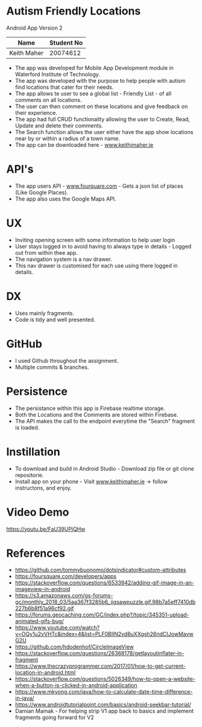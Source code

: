 # Autism Friendly Locations
Android App Version 2

|Name        |Student No|
|------------|----------|
|Keith Maher |20074612  |

* The app was developed for Mobile App Development module in Waterford Institute of Technology.
* The app was developed with the purpose to help people with autism find locations that cater for their needs.
* The app allows te user to see a global list - Friendly List - of all comments on all locations. 
* The user can then comment on these locations and give feedback on their experience. 
* The app had full CRUD functionality allowing the user to Create, Read, Update and delete their comments. 
* The Search function allows the user either have the app show locations near by or within a radius of a town name. 
* The app can be downloaded here - www.keithjmaher.ie

# API's
* The app users API - www.fourquare.com - Gets a json list of places (Like Google Places). 
* The app also uses the Google Maps API. 

# UX
* Inviting opening screen with some information to help user login
* User stays logged in to avoid having to always type in details - Logged out from within thee app.
* The navigation system is a nav drawer.
* This nav drawer is customised for each use using there logged in details. 

# DX
* Uses mainly fragments.
* Code is tidy and well presented. 

# GitHub
* I used Github throughout the assignment.
* Multiple commits & branches.

# Persistence
* The persistance within this app is Firebase realtime storage.
* Both the Locations and the Comments are stored within Firebase.
* The API makes the call to the endpoint everytime the "Search" fragment is loaded.

# Instillation
* To download and build in Android Studio - Download zip file or git clone repositorie.
* Install app on your phone - Visit www.keithjmaher.ie -> follow instructons, and enjoy.

# Video Demo
https://youtu.be/FaU39UPjQHw

# References
* https://github.com/tommybuonomo/dotsindicator#custom-attributes
* https://foursquare.com/developers/apps
* https://stackoverflow.com/questions/6533942/adding-gif-image-in-an-imageview-in-android
* https://s3.amazonaws.com/gs-forums-gc/monthly_2018_03/5aa367f3285b6_jigsawpuzzle.gif.98b7a5eff7410db227b6b8f51a96cf92.gif
* https://forums.geocaching.com/GC/index.php?/topic/345351-upload-animated-gifs-bug/
* https://www.youtube.com/watch?v=OQy1u2vVHTc&index=4&list=PLF0BIlN2vd8uXXgsh26ndCIJowMavwG2U
* https://github.com/hdodenhof/CircleImageView
* https://stackoverflow.com/questions/26368178/getlayoutinflater-in-fragment
* https://www.thecrazyprogrammer.com/2017/01/how-to-get-current-location-in-android.html
* https://stackoverflow.com/questions/5026349/how-to-open-a-website-when-a-button-is-clicked-in-android-application
* https://www.mkyong.com/java/how-to-calculate-date-time-difference-in-java/
* https://www.androidtutorialpoint.com/basics/android-seekbar-tutorial/
* Damian Mamak - For helping strip V1 app back to basics and implement fragments going forward for V2
